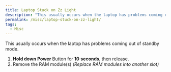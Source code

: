 ```yaml
---
title: Laptop Stuck on Zz Light
description: "This usually occurs when the laptop has problems coming out of standby mode."
permalink: /misc/laptop-stuck-on-zz-light/
tags:
  - Misc
---
```

This usually occurs when the laptop has problems coming out of standby mode.

  1. **Hold down** **Power** Button for **10** **seconds**, then release.
  2. Remove the RAM module(s) _(Replace RAM modules into another slot)_
